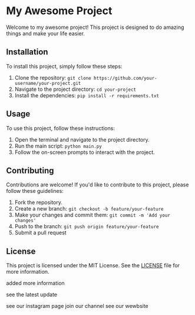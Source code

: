 # My Awesome Project

Welcome to my awesome project! This project is designed to do amazing things and make your life easier.

## Installation

To install this project, simply follow these steps:

1. Clone the repository: `git clone https://github.com/your-username/your-project.git`
2. Navigate to the project directory: `cd your-project`
3. Install the dependencies: `pip install -r requirements.txt`

## Usage

To use this project, follow these instructions:

1. Open the terminal and navigate to the project directory.
2. Run the main script: `python main.py`
3. Follow the on-screen prompts to interact with the project.

## Contributing

Contributions are welcome! If you'd like to contribute to this project, please follow these guidelines:

1. Fork the repository.
2. Create a new branch: `git checkout -b feature/your-feature`
3. Make your changes and commit them: `git commit -m 'Add your changes'`
4. Push to the branch: `git push origin feature/your-feature`
5. Submit a pull request

## License

This project is licensed under the MIT License. See the [LICENSE](LICENSE) file for more information.

added more information

see the latest update

see our instagram page
join our channel 
see our wewbsite